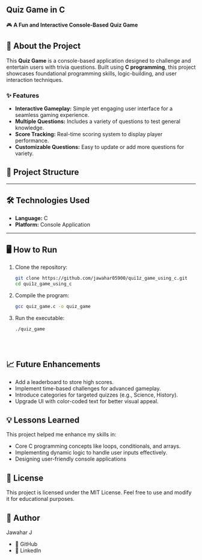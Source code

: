

## Quiz Game in C
🎮 **A Fun and Interactive Console-Based Quiz Game**
## 🚀 About the Project  
This **Quiz Game** is a console-based application designed to challenge and entertain users with trivia questions. Built using **C programming**, this project showcases foundational programming skills, logic-building, and user interaction techniques.
### ✨ Features  
- **Interactive Gameplay:** Simple yet engaging user interface for a seamless gaming experience.  
- **Multiple Questions:** Includes a variety of questions to test general knowledge.  
- **Score Tracking:** Real-time scoring system to display player performance.  
- **Customizable Questions:** Easy to update or add more questions for variety.  

## 📂 Project Structure

---

## 🛠️ Technologies Used  
- **Language:** C  
- **Platform:** Console Application  

---

## 🖥️ How to Run  
1. Clone the repository:  
   ```bash
   git clone https://github.com/jawahar05900/qui1z_game_using_c.git
   cd qui1z_game_using_c 

2. Compile the program:
    ```bash
    gcc quiz_game.c -o quiz_game

3. Run the executable:
   ```bash
   ./quiz_game

   



## 📈 Future Enhancements
- Add a leaderboard to store high scores.
- Implement time-based challenges for advanced gameplay.
- Introduce categories for targeted quizzes (e.g., Science, History).
- Upgrade UI with color-coded text for better visual appeal.

## 💡 Lessons Learned
This project helped me enhance my skills in:

- Core C programming concepts like loops, conditionals, and arrays.
- Implementing dynamic logic to handle user inputs effectively.
- Designing user-friendly console applications

## 📝 License
This project is licensed under the MIT License. Feel free to use and modify it for educational purposes.



## 👤 Author

Jawahar J

- 📂 GitHub
- 💼 LinkedIn
